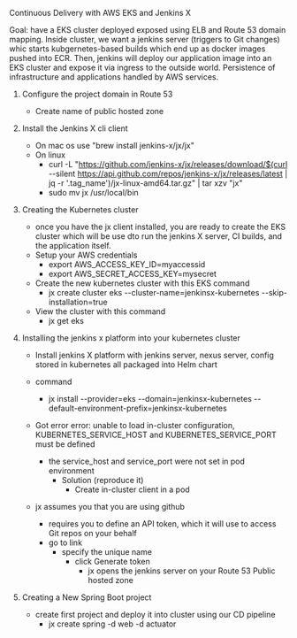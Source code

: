 Continuous Delivery with AWS EKS and Jenkins X

Goal: have a EKS cluster deployed exposed using ELB and Route 53 domain mapping. Inside cluster, we want a jenkins server (triggers to Git changes) whic starts kubgernetes-based builds which end up as docker images pushed into ECR. Then, jenkins will deploy our application image into an EKS cluster and expose it via ingress to the outside world. 
Persistence of infrastructure and applications handled by AWS services. 

1. Configure the project domain in Route 53
    - Create name of public hosted zone

2. Install the Jenkins X cli client
    - On mac os use "brew install jenkins-x/jx/jx"
    - On linux
        - curl -L "https://github.com/jenkins-x/jx/releases/download/$(curl --silent https://api.github.com/repos/jenkins-x/jx/releases/latest | jq -r '.tag_name')/jx-linux-amd64.tar.gz" | tar xzv "jx"
        - sudo mv jx /usr/local/bin


3. Creating the Kubernetes cluster
    - once you have the jx client installed, you are ready to create the EKS cluster which will be use dto run the jenkins X server, CI builds, and the application itself.
    - Setup your AWS credentials
        - export AWS_ACCESS_KEY_ID=myaccessid
        - export AWS_SECRET_ACCESS_KEY=mysecret
    - Create the new kubernetes cluster with this EKS command
        - jx create cluster eks --cluster-name=jenkinsx-kubernetes --skip-installation=true
    - View the cluster with this command
        - jx get eks

4. Installing the jenkins x platform into your kubernetes cluster
    - Install jenkins X platform with jenkins server, nexus server, config stored in kubernetes all packaged into Helm chart
    - command
        - jx install --provider=eks --domain=jenkinsx-kubernetes --default-environment-prefix=jenkinsx-kubernetes
    - Got error  error: unable to load in-cluster configuration, KUBERNETES_SERVICE_HOST and KUBERNETES_SERVICE_PORT must be defined  
        - the service_host and service_port were not set in pod environment
            - Solution (reproduce it)
                - Create in-cluster client in a pod
                    


    - jx assumes you that you are using github
        - requires you to define an API token, which it will use to access Git repos on your behalf
        - go to link
            - specify the unique name  
                - click Generate token
                    - jx opens the jenkins server on your Route 53 Public hosted zone


5. Creating a New Spring Boot project
    - create first project and deploy it into cluster using our CD pipeline
        - jx create spring -d web -d actuator

